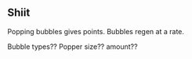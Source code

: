 ## Shiit


Popping bubbles gives points.
Bubbles regen at a rate.


Bubble types??
Popper size?? amount?? 
